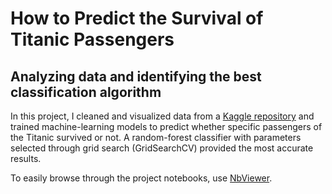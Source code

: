 # How to Predict the Survival of Titanic Passengers

## Analyzing data and identifying the best classification algorithm

In this project, I cleaned and visualized data from a [Kaggle repository](https://www.kaggle.com/c/titanic/data) and trained machine-learning models to predict whether specific passengers of the Titanic survived or not. A random-forest classifier with parameters selected through grid search (GridSearchCV) provided the most accurate results.

To easily browse through the project notebooks, use [NbViewer](https://nbviewer.jupyter.org/github/shambhavithakur/titanic-ml-eda/blob/master/how-to-predict-survival-of-titanic-passengers.ipynb).
